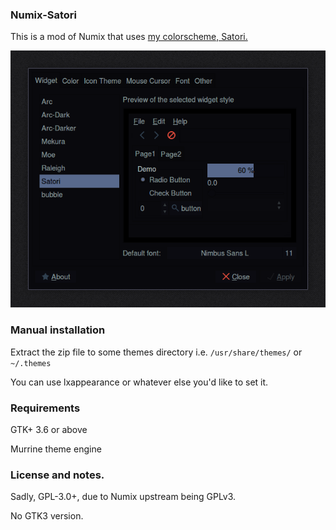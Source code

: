 ### Numix-Satori
This is a mod of Numix that uses [my colorscheme, Satori.](http://dotshare.it/dots/811/)

![preview.png](https://raw.githubusercontent.com/kori/Numix-Satori/master/preview.png)

### Manual installation

Extract the zip file to some themes directory i.e. `/usr/share/themes/` or `~/.themes`

You can use lxappearance or whatever else you'd like to set it.

### Requirements

GTK+ 3.6 or above

Murrine theme engine

### License and notes.

Sadly, GPL-3.0+, due to Numix upstream being GPLv3.

No GTK3 version.
